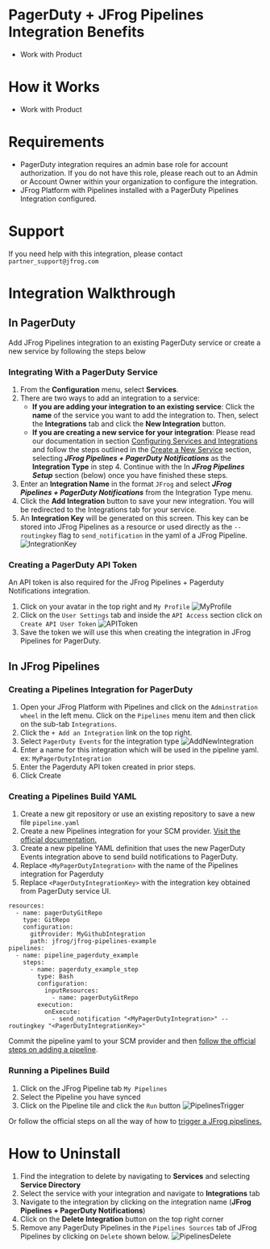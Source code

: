 # PagerDuty + JFrog Pipelines Integration Benefits
* Work with Product

# How it Works
* Work with Product 

# Requirements
* PagerDuty integration requires an admin base role for account authorization. If you do not have this role, please reach out to an Admin or Account Owner within your organization to configure the integration.
* JFrog Platform with Pipelines installed with a PagerDuty Pipelines Integration configured.

# Support
If you need help with this integration, please contact `partner_support@jfrog.com`

# Integration Walkthrough
## In PagerDuty
Add JFrog Pipelines integration to an existing PagerDuty service or create a new service by following the steps below

### Integrating With a PagerDuty Service
1. From the **Configuration** menu, select **Services**.
2. There are two ways to add an integration to a service:
   * **If you are adding your integration to an existing service**: Click the **name** of the service you want to add the integration to. Then, select the **Integrations** tab and click the **New Integration** button.
   * **If you are creating a new service for your integration**: Please read our documentation in section [Configuring Services and Integrations](https://support.pagerduty.com/docs/services-and-integrations#section-configuring-services-and-integrations) and follow the steps outlined in the [Create a New Service](https://support.pagerduty.com/docs/services-and-integrations#section-create-a-new-service) section, selecting ***JFrog Pipelines + PagerDuty Notifications*** as the **Integration Type** in step 4. Continue with the In  ***JFrog Pipelines Setup***  section (below) once you have finished these steps.
3. Enter an **Integration Name** in the format `JFrog` and select  ***JFrog Pipelines + PagerDuty Notifications***  from the Integration Type menu.
4. Click the **Add Integration** button to save your new integration. You will be redirected to the Integrations tab for your service.
5. An **Integration Key** will be generated on this screen. This key can be stored into JFrog Pipelines as a resource or used directly as the `--routingkey` flag to `send_notification` in the yaml of a JFrog Pipeline.
![IntegrationKey](images/IntegrationKey.png)

### Creating a PagerDuty API Token
An API token is also required for the JFrog Pipelines + Pagerduty Notifications integration. 

1. Click on your avatar in the top right and `My Profile`
![MyProfile](images/MyProfile.png)
2. Click on the `User Settings` tab and inside the `API Access` section click on `Create API User Token`
![APIToken](images/APIToken.png)
3. Save the token we will use this when creating the integration in JFrog Pipelines for PagerDuty.


## In JFrog Pipelines

### Creating a Pipelines Integration for PagerDuty
1. Open your JFrog Platform with Pipelines and click on the `Adminstration wheel` in the left menu. Click on the `Pipelines` menu item and then click on the sub-tab `Integrations`.
2. Click the `+ Add an Integration` link on the top right.
3. Select `PagerDuty Events` for the integration type
![AddNewIntegration](images/AddNewIntegration.png)
4. Enter a name for this integration which will be used in the pipeline yaml. ex: `MyPagerDutyIntegration`
5. Enter the Pagerduty API token created in prior steps.
6. Click Create

### Creating a Pipelines Build YAML
1. Create a new git repository or use an existing repository to save a new file `pipeline.yaml`
2. Create a new Pipelines integration for your SCM provider. [Visit the official documentation.](https://www.jfrog.com/confluence/display/JFROG/Managing+Pipeline+Sources)
3. Create a new pipeline YAML definition that uses the new PagerDuty Events integration above to send build notifications to PagerDuty.
4. Replace `<MyPagerDutyIntegration>` with the name of the Pipelines integration for Pagerduty
5. Replace `<PagerDutyIntegrationKey>` with the integration key obtained from PagerDuty service UI.
````text
resources:
  - name: pagerDutyGitRepo
    type: GitRepo
    configuration:
      gitProvider: MyGithubIntegration
      path: jfrog/jfrog-pipelines-example
pipelines:
  - name: pipeline_pagerduty_example
    steps:
      - name: pagerduty_example_step
        type: Bash
        configuration:
          inputResources:
            - name: pagerDutyGitRepo
        execution:
          onExecute:
            - send_notification "<MyPagerDutyIntegration>" --routingkey "<PagerDutyIntegrationKey>"
````
Commit the pipeline yaml to your SCM provider and then [follow the official steps on adding a pipeline](https://www.jfrog.com/confluence/display/JFROG/Managing+Pipeline+Sources#ManagingPipelineSources-AddingaPipelineSource). 
### Running a Pipelines Build
1. Click on the JFrog Pipeline tab `My Pipelines`
2. Select the Pipeline you have synced 
3. Click on the Pipeline tile and click the `Run` button
![PipelinesTrigger](images/PipelineTrigger.png)

Or follow the official steps on all the way of how to [trigger a JFrog pipelines.](https://www.jfrog.com/confluence/display/JFROG/Triggering+Pipelines+and+Steps)

# How to Uninstall
1. Find the integration to delete by navigating to **Services** and selecting **Service Directory**
2. Select the service with your integration and navigate to **Integrations** tab
3. Navigate to the integration by clicking on the integration name (**JFrog Pipelines + PagerDuty Notifications**)
4. Click on the **Delete Integration** button on the top right corner
5. Remove any PagerDuty Pipelines in the `Pipelines Sources` tab of JFrog Pipelines by clicking on `Delete` shown below.
![PipelinesDelete](images/PipelinesDelete.png)